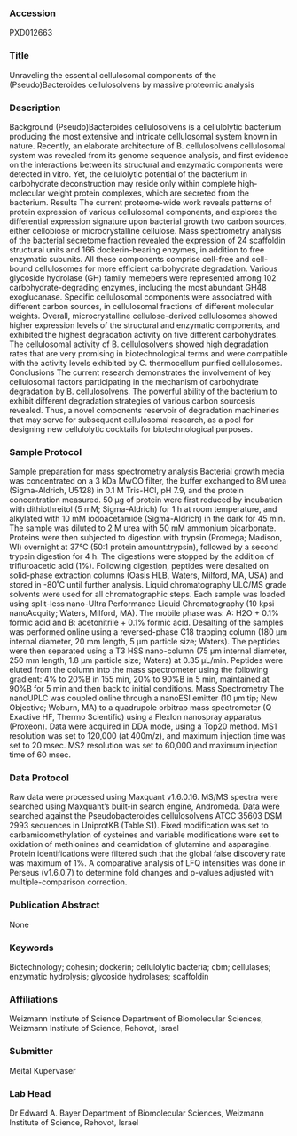 ### Accession
PXD012663

### Title
Unraveling the essential cellulosomal components of the (Pseudo)Bacteroides cellulosolvens by massive proteomic analysis

### Description
Background (Pseudo)Bacteroides cellulosolvens is a cellulolytic bacterium producing the most extensive and intricate cellulosomal system known in nature. Recently, an elaborate architecture of B. cellulosolvens cellulosomal system was revealed from its genome sequence analysis, and first evidence on the interactions between its structural and enzymatic components were detected in vitro. Yet, the cellulolytic potential of the bacterium in carbohydrate deconstruction may reside only within complete high-molecular weight protein complexes, which are secreted from the bacterium.   Results The current proteome-wide work reveals patterns of protein expression of various cellulosomal components, and explores the differential expression signature upon bacterial growth two carbon sources, either cellobiose or microcrystalline cellulose. Mass spectrometry analysis of the bacterial secretome fraction revealed the expression of 24 scaffoldin structural units and 166 dockerin-bearing enzymes, in addition to free enzymatic subunits. All these components comprise cell-free and cell-bound cellulosomes for more efficient carbohydrate degradation. Various glycoside hydrolase (GH) family memebers were represented among 102 carbohydrate-degrading enzymes, including the most abundant GH48 exoglucanase. Specific cellulosomal components were associatred with different carbon sources, in cellulosomal fractions of different molecular weights. Overall, microcrystalline cellulose-derived cellulosomes showed higher expression levels of the structural and enzymatic components, and exhibited the highest degradation activity on five different carbohydrates. The cellulosomal activity of B. cellulosolvens showed high degradation rates that are very promising in biotechnological terms and were compatible with the activity levels exhibited by C. thermocellum purified cellulosomes. Conclusions The current research demonstrates the involvement of key cellulosomal factors participating in the mechanism of carbohydrate degradation by B. cellulosolvens. The powerful ability of the bacterium to exhibit different degradation strategies of various carbon sourcesis revealed.  Thus, a novel components reservoir of degradation machineries that may serve for subsequent cellulosomal research, as a pool for designing new cellulolytic cocktails for biotechnological purposes.

### Sample Protocol
Sample preparation for mass spectrometry analysis Bacterial growth media was concentrated on a 3 kDa MwCO filter, the buffer exchanged to 8M urea (Sigma-Aldrich, U5128) in 0.1 M Tris-HCl, pH 7.9, and the protein concentration measured. 50 μg of protein were first reduced by incubation with dithiothreitol (5 mM; Sigma-Aldrich) for 1 h at room temperature, and alkylated with 10 mM iodoacetamide (Sigma-Aldrich) in the dark for 45 min. The sample was diluted to 2 M urea with 50 mM ammonium bicarbonate. Proteins were then subjected to digestion with trypsin (Promega; Madison, WI) overnight at 37°C (50:1 protein amount:trypsin), followed by a second trypsin digestion for 4 h. The digestions were stopped by the addition of trifluroacetic acid (1%). Following digestion, peptides were desalted on solid-phase extraction columns (Oasis HLB, Waters, Milford, MA, USA) and stored in -80˚C until further analysis. Liquid chromatography ULC/MS grade solvents were used for all chromatographic steps. Each sample was loaded using split-less nano-Ultra Performance Liquid Chromatography (10 kpsi nanoAcquity; Waters, Milford, MA). The mobile phase was: A: H2O + 0.1% formic acid and B: acetonitrile + 0.1% formic acid. Desalting of the samples was performed online using a reversed-phase C18 trapping column (180 μm internal diameter, 20 mm length, 5 μm particle size; Waters). The peptides were then separated using a T3 HSS nano-column (75 μm internal diameter, 250 mm length, 1.8 μm particle size; Waters) at 0.35 μL/min. Peptides were eluted from the column into the mass spectrometer using the following gradient: 4% to 20%B in 155 min, 20% to 90%B in 5 min, maintained at 90%B for 5 min and then back to initial conditions. Mass Spectrometry The nanoUPLC was coupled online through a nanoESI emitter (10 μm tip; New Objective; Woburn, MA) to a quadrupole orbitrap mass spectrometer (Q Exactive HF, Thermo Scientific) using a FlexIon nanospray apparatus (Proxeon). Data were acquired in DDA mode, using a Top20 method. MS1 resolution was set to 120,000 (at 400m/z), and maximum injection time was set to 20 msec. MS2 resolution was set to 60,000 and maximum injection time of 60 msec.

### Data Protocol
Raw data were processed using Maxquant v1.6.0.16. MS/MS spectra were searched using Maxquant’s built-in search engine, Andromeda. Data were searched against the Pseudobacteroides cellulosolvens ATCC 35603 DSM 2993 sequences in UniprotKB (Table S1). Fixed modification was set to carbamidomethylation of cysteines and variable modifications were set to oxidation of methionines and deamidation of glutamine and asparagine.  Protein identifications were filtered such that the global false discovery rate was maximum of 1%. A comparative analysis of LFQ intensities was done in Perseus (v1.6.0.7) to determine fold changes and p-values adjusted with multiple-comparison correction.

### Publication Abstract
None

### Keywords
Biotechnology; cohesin; dockerin; cellulolytic bacteria; cbm; cellulases; enzymatic hydrolysis; glycoside hydrolases; scaffoldin

### Affiliations
Weizmann Institute of Science
Department of Biomolecular Sciences, Weizmann Institute of Science, Rehovot, Israel

### Submitter
Meital Kupervaser

### Lab Head
Dr Edward A. Bayer
Department of Biomolecular Sciences, Weizmann Institute of Science, Rehovot, Israel


